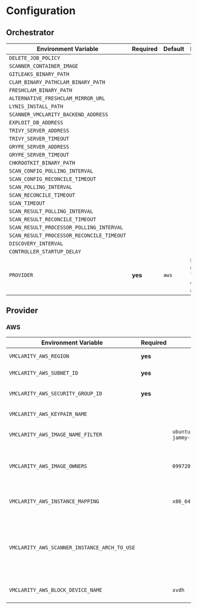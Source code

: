 # Configuration

## Orchestrator

| Environment Variable                      | Required  | Default | Description                                  |
|-------------------------------------------|-----------|---------|----------------------------------------------|
| `DELETE_JOB_POLICY`                       |           |         |                                              |
| `SCANNER_CONTAINER_IMAGE`                 |           |         |                                              |
| `GITLEAKS_BINARY_PATH`                    |           |         |                                              |
| `CLAM_BINARY_PATHCLAM_BINARY_PATH`        |           |         |                                              |
| `FRESHCLAM_BINARY_PATH`                   |           |         |                                              |
| `ALTERNATIVE_FRESHCLAM_MIRROR_URL`        |           |         |                                              |
| `LYNIS_INSTALL_PATH`                      |           |         |                                              |
| `SCANNER_VMCLARITY_BACKEND_ADDRESS`       |           |         |                                              |
| `EXPLOIT_DB_ADDRESS`                      |           |         |                                              |
| `TRIVY_SERVER_ADDRESS`                    |           |         |                                              |
| `TRIVY_SERVER_TIMEOUT`                    |           |         |                                              |
| `GRYPE_SERVER_ADDRESS`                    |           |         |                                              |
| `GRYPE_SERVER_TIMEOUT`                    |           |         |                                              |
| `CHKROOTKIT_BINARY_PATH`                  |           |         |                                              |
| `SCAN_CONFIG_POLLING_INTERVAL`            |           |         |                                              |
| `SCAN_CONFIG_RECONCILE_TIMEOUT`           |           |         |                                              |
| `SCAN_POLLING_INTERVAL`                   |           |         |                                              |
| `SCAN_RECONCILE_TIMEOUT`                  |           |         |                                              |
| `SCAN_TIMEOUT`                            |           |         |                                              |
| `SCAN_RESULT_POLLING_INTERVAL`            |           |         |                                              |
| `SCAN_RESULT_RECONCILE_TIMEOUT`           |           |         |                                              |
| `SCAN_RESULT_PROCESSOR_POLLING_INTERVAL`  |           |         |                                              |
| `SCAN_RESULT_PROCESSOR_RECONCILE_TIMEOUT` |           |         |                                              |
| `DISCOVERY_INTERVAL`                      |           |         |                                              |
| `CONTROLLER_STARTUP_DELAY`                |           |         |                                              |
| `PROVIDER`                                | **yes**   | `aws`   | Provider used for Target discovery and scans |

## Provider

### AWS

| Environment Variable                         | Required  | Default                                      | Description                                                                                                                                                                                                                             |
|----------------------------------------------|-----------|----------------------------------------------|-----------------------------------------------------------------------------------------------------------------------------------------------------------------------------------------------------------------------------------------|
| `VMCLARITY_AWS_REGION`                       | **yes**   |                                              | Region where the Scanner instance needs to be created                                                                                                                                                                                   |
| `VMCLARITY_AWS_SUBNET_ID`                    | **yes**   |                                              | SubnetID where the Scanner instance needs to be created                                                                                                                                                                                 |
| `VMCLARITY_AWS_SECURITY_GROUP_ID`            | **yes**   |                                              | SecurityGroupId which needs to be attached to the Scanner instance                                                                                                                                                                      |
| `VMCLARITY_AWS_KEYPAIR_NAME`                 |           |                                              | Name of the SSH KeyPair to use for Scanner instance launch                                                                                                                                                                              |
| `VMCLARITY_AWS_IMAGE_NAME_FILTER`            |           | `ubuntu/images/hvm-ssd/ubuntu-jammy-22.04-*` | The Name filter used for finding AMI to instantiate Scanner instance. See: [DescribeImages](https://docs.aws.amazon.com/AWSEC2/latest/APIReference/API_DescribeImages.html)                                                             |
| `VMCLARITY_AWS_IMAGE_OWNERS`                 |           | `099720109477`                               | Comma separated list of OwnerID(s)/OwnerAliases used as Owners filter for finding AMI to instantiate Scanner instance. See: [DescribeImages](https://docs.aws.amazon.com/AWSEC2/latest/APIReference/API_DescribeImages.html)            |
| `VMCLARITY_AWS_INSTANCE_MAPPING`             |           | `x86_64:t3.large,arm64:t4g.large`            | Comma separated list of architecture:instance_type pairs used for VMClarity Scanner instance                                                                                                                                            |
| `VMCLARITY_AWS_SCANNER_INSTANCE_ARCH_TO_USE` |           |                                              | Architecture to be used for Scanner instance which prevent the Provider to dynamically determine it based on the Target architecture. The Provider will use this value to lookup for instance type in `VMCLARITY_AWS_INSTANCE_MAPPING`. |
| `VMCLARITY_AWS_BLOCK_DEVICE_NAME`            |           | `xvdh`                                       | Block device name used for attaching Scanner volume to the Scanner instance                                                                                                                                                             |
